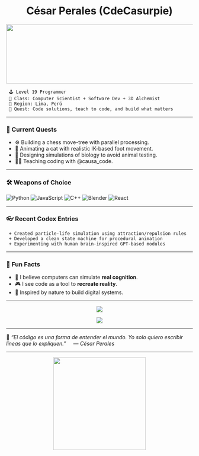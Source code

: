 <h1 align="center">
  César Perales (CdeCasurpie)  
</h1>

<a href="https://www.gitanimals.org/en_US?utm_medium=image&utm_source=CdeCasurpie&utm_content=line">
  <img
    src="https://render.gitanimals.org/lines/CdeCasurpie?pet-id=715319179183774380"
    width="600"
    height="160"
  />
</a>

```
 🕹️ Level 19 Programmer  
 💾 Class: Computer Scientist + Software Dev + 3D Alchemist  
 📍 Region: Lima, Perú
 🎯 Quest: Code solutions, teach to code, and build what matters  
```



---

### 🧩 Current Quests
- ⚙️ Building a chess move-tree with parallel processing.
- 🐾 Animating a cat with realistic IK-based foot movement.
- 🧪 Designing simulations of biology to avoid animal testing.
- 👨‍🏫 Teaching coding with @causa_code.

---

### 🛠️ Weapons of Choice
![Python](https://img.shields.io/badge/-Python-000?style=for-the-badge&logo=python&logoColor=FFD43B)
![JavaScript](https://img.shields.io/badge/-JavaScript-000?style=for-the-badge&logo=javascript)
![C++](https://img.shields.io/badge/-C++-000?style=for-the-badge&logo=c%2B%2B&logoColor=00599C)
![Blender](https://img.shields.io/badge/-Blender-000?style=for-the-badge&logo=blender)
![React](https://img.shields.io/badge/-React-000?style=for-the-badge&logo=react)

---

### 👓 Recent Codex Entries
```
 + Created particle-life simulation using attraction/repulsion rules
 + Developed a clean state machine for procedural animation
 + Experimenting with human brain-inspired GPT-based modules
````

---

### 🔮 Fun Facts

* 🧠 I believe computers can simulate **real cognition**.
* 🎮 I see code as a tool to **recreate reality**.
* 🌱 Inspired by nature to build digital systems.

---


<p align="center">
  <img src="https://github-readme-stats.vercel.app/api?username=CdeCasurpie&show_icons=true&theme=radical&hide_title=true" />
</p>

<p align="center">
  <img src="https://github-readme-streak-stats.herokuapp.com/?user=CdeCasurpie&theme=radical" />
</p>

---

📝 *“El código es una forma de entender el mundo. Yo solo quiero escribir líneas que lo expliquen.”*
    — *César Perales*

---

<p align="center">
  <img src="https://user-images.githubusercontent.com/81573564/204081501-4c0d1343-11e2-4ec2-81a9-42f1455f9b7e.gif" width="250"/>
</p>
